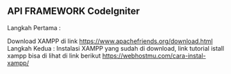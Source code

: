 <html>
  <h2>API FRAMEWORK CodeIgniter</h2>
  Langkah Pertama  :
  
  Download XAMPP di link <a href = "https://www.apachefriends.org/download.html">https://www.apachefriends.org/download.html</a>
  Langkah Kedua  :
  Instalasi XAMPP yang sudah di download, link tutorial istall xampp bisa di lihat di link berikut <a href="https://webhostmu.com/cara- instal-xampp/">https://webhostmu.com/cara-instal-xampp/
</html> 
